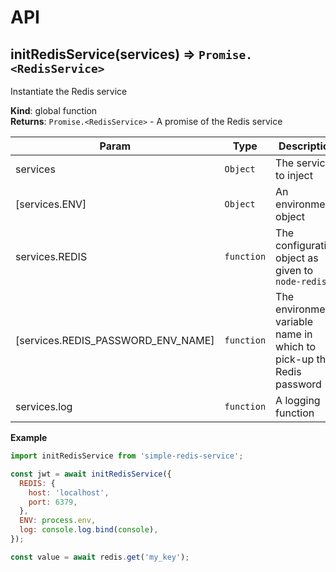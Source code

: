 # API
<a name="initRedisService"></a>

## initRedisService(services) ⇒ <code>Promise.&lt;RedisService&gt;</code>
Instantiate the Redis service

**Kind**: global function  
**Returns**: <code>Promise.&lt;RedisService&gt;</code> - A promise of the Redis service  

| Param | Type | Description |
| --- | --- | --- |
| services | <code>Object</code> | The services to inject |
| [services.ENV] | <code>Object</code> | An environment object |
| services.REDIS | <code>function</code> | The configuration object as given to `node-redis` |
| [services.REDIS_PASSWORD_ENV_NAME] | <code>function</code> | The environment variable name in which to pick-up the  Redis password |
| services.log | <code>function</code> | A logging function |

**Example**  
```js
import initRedisService from 'simple-redis-service';

const jwt = await initRedisService({
  REDIS: {
    host: 'localhost',
    port: 6379,
  },
  ENV: process.env,
  log: console.log.bind(console),
});

const value = await redis.get('my_key');
```
